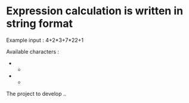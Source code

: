 Expression calculation is written in string format
==================================================
Example input : 4+2\*3+7\*22+1

Available characters :
* +
* *

The project to develop ..